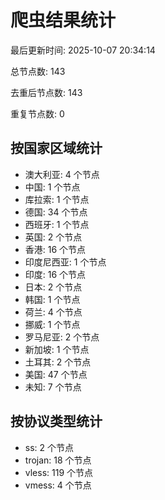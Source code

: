 # 爬虫结果统计

最后更新时间: 2025-10-07 20:34:14

总节点数: 143

去重后节点数: 143

重复节点数: 0

## 按国家区域统计

- 澳大利亚: 4 个节点
- 中国: 1 个节点
- 库拉索: 1 个节点
- 德国: 34 个节点
- 西班牙: 1 个节点
- 英国: 2 个节点
- 香港: 16 个节点
- 印度尼西亚: 1 个节点
- 印度: 16 个节点
- 日本: 2 个节点
- 韩国: 1 个节点
- 荷兰: 4 个节点
- 挪威: 1 个节点
- 罗马尼亚: 2 个节点
- 新加坡: 1 个节点
- 土耳其: 2 个节点
- 美国: 47 个节点
- 未知: 7 个节点

## 按协议类型统计

- ss: 2 个节点
- trojan: 18 个节点
- vless: 119 个节点
- vmess: 4 个节点
